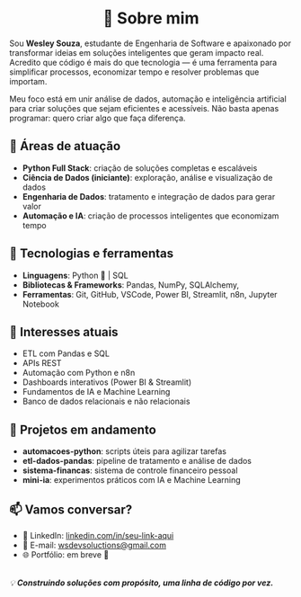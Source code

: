 <h1 align="center">🌟 Sobre mim</h1>

<p>
Sou <strong>Wesley Souza</strong>, estudante de Engenharia de Software e apaixonado por transformar ideias em soluções inteligentes que geram impacto real.<br>
Acredito que código é mais do que tecnologia — é uma ferramenta para simplificar processos, economizar tempo e resolver problemas que importam.
</p>

<p>
Meu foco está em unir análise de dados, automação e inteligência artificial para criar soluções que sejam eficientes e acessíveis. Não basta apenas programar: quero criar algo que faça diferença.
</p>

<h2>🚀 Áreas de atuação</h2>
<ul>
  <li><strong>Python Full Stack</strong>: criação de soluções completas e escaláveis</li>
  <li><strong>Ciência de Dados (iniciante)</strong>: exploração, análise e visualização de dados</li>
  <li><strong>Engenharia de Dados</strong>: tratamento e integração de dados para gerar valor</li>
  <li><strong>Automação e IA</strong>: criação de processos inteligentes que economizam tempo</li>
</ul>

<h2>🧠 Tecnologias e ferramentas</h2>
<ul>
  <li><strong>Linguagens</strong>: Python 🐍 | SQL</li>
  <li><strong>Bibliotecas & Frameworks</strong>: Pandas, NumPy, SQLAlchemy,</li>
  <li><strong>Ferramentas</strong>: Git, GitHub, VSCode, Power BI, Streamlit, n8n, Jupyter Notebook</li>
</ul>

<h2>📌 Interesses atuais</h2>
<ul>
  <li>ETL com Pandas e SQL</li>
  <li>APIs REST</li>
  <li>Automação com Python e n8n</li>
  <li>Dashboards interativos (Power BI & Streamlit)</li>
  <li>Fundamentos de IA e Machine Learning</li>
  <li>Banco de dados relacionais e não relacionais</li>
</ul>

<h2>📂 Projetos em andamento</h2>
<ul>
  <li><strong>automacoes-python</strong>: scripts úteis para agilizar tarefas</li>
  <li><strong>etl-dados-pandas</strong>: pipeline de tratamento e análise de dados</li>
  <li><strong>sistema-financas</strong>: sistema de controle financeiro pessoal</li>
  <li><strong>mini-ia</strong>: experimentos práticos com IA e Machine Learning</li>
</ul>

<h2>📫 Vamos conversar?</h2>
<ul>
  <li>🔗 LinkedIn: <a href="https://linkedin.com/in/seu-link-aqui" target="_blank" rel="noopener noreferrer">linkedin.com/in/seu-link-aqui</a></li>
  <li>💬 E-mail: <a href="mailto:wsdevsoluctions@gmail.com">wsdevsoluctions@gmail.com</a></li>
  <li>🌐 Portfólio: em breve 🚧</li>
</ul>

<p style="font-style: italic; margin-top: 2rem;">
💡 <strong>Construindo soluções com propósito, uma linha de código por vez.</strong>
</p>
